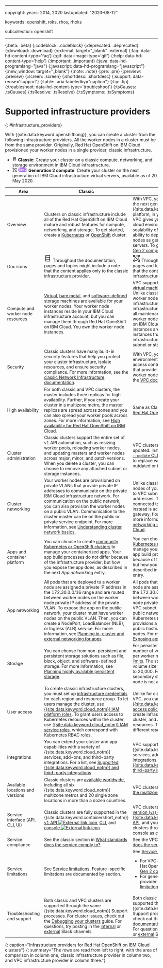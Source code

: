 
---

copyright:
  years: 2014, 2020
lastupdated: "2020-08-12"

keywords: openshift, roks, rhos, rhoks

subcollection: openshift

---

{:beta: .beta}
{:codeblock: .codeblock}
{:deprecated: .deprecated}
{:download: .download}
{:external: target="_blank" .external}
{:faq: data-hd-content-type='faq'}
{:gif: data-image-type='gif'}
{:help: data-hd-content-type='help'}
{:important: .important}
{:java: data-hd-programlang="java"}
{:javascript: data-hd-programlang="javascript"}
{:new_window: target="_blank"}
{:note: .note}
{:pre: .pre}
{:preview: .preview}
{:screen: .screen}
{:shortdesc: .shortdesc}
{:support: data-reuse='support'}
{:table: .aria-labeledby="caption"}
{:tip: .tip}
{:troubleshoot: data-hd-content-type='troubleshoot'}
{:tsCauses: .tsCauses}
{:tsResolve: .tsResolve}
{:tsSymptoms: .tsSymptoms}



# Supported infrastructure providers
{: #infrastructure_providers}

With {{site.data.keyword.openshiftlong}}, you can create a cluster from the following infrastructure providers. All the worker nodes in a cluster must be from the same provider. Originally, Red Hat OpenShift on IBM Cloud provisioned your worker nodes in a single provider, classic infrastructure.
* <img src="images/icon-classic.png" alt="Classic infrastructure provider icon" width="15" style="width:15px; border-style: none"/> **Classic**: Create your cluster on a classic compute, networking, and storage environment in IBM Cloud infrastructure.
* <img src="images/icon-vpc.png" alt="VPC infrastructure provider icon" width="15" style="width:15px; border-style: none"/> <img src="images/icon-vpc-gen2.png" alt="VPC Generation 2 compute icon" width="30" style="width:30px; border-style: none"/> **Generation 2 compute**: Create your cluster on the next generation of IBM Cloud infrastructure virtual servers, available as of 20 May 2020.

|Area|Classic|VPC|
|----|----|----|
|Overview|Clusters on classic infrastructure include all of the Red Hat OpenShift on IBM Cloud mature and robust features for compute, networking, and storage. To get started, create a [Kubernetes](/docs/containers?topic=containers-cs_cluster_tutorial#cs_cluster_tutorial) or [OpenShift](/docs/openshift?topic=openshift-openshift_tutorial) cluster.|With VPC, you can create your cluster in the next generation of the {{site.data.keyword.cloud_notm}} platform, in your [Virtual Private Cloud](/docs/vpc?topic=vpc-about-vpc). VPC gives you the security of a private cloud environment with the dynamic scalability of a public cloud, with the ability to deploy your cluster worker nodes as generation 2 compute virtual servers. To get started, try out the [VPC Gen 2 compute cluster tutorial](/docs/containers?topic=containers-vpc_ks_tutorial).|
|Doc icons|<img src="images/icon-classic.png" alt="Classic infrastructure provider icon" width="25" style="width:25px; border-style: none"/> Throughout the documentation, pages and topics might include a note that the content applies only to the classic infrastructure provider.|<img src="images/icon-vpc.png" alt="VPC infrastructure provider icon" width="25" style="width:25px; border-style: none"/> Throughout the documentation, pages and topics might include a note that the content applies only to the VPC infrastructure provider.|
|Compute and worker node resources|[Virtual](/docs/openshift?topic=openshift-planning_worker_nodes#vm), [bare metal](/docs/openshift?topic=openshift-planning_worker_nodes#bm), and [software-defined storage](/docs/openshift?topic=openshift-planning_worker_nodes#sds) machines are available for your worker nodes. Your worker node instances reside in your IBM Cloud infrastructure account, but you can manage them through Red Hat OpenShift on IBM Cloud. You own the worker node instances.|VPC supports [only a select group of virtual machines](/docs/openshift?topic=openshift-planning_worker_nodes#vm) for your worker nodes. Unlike classic clusters, your VPC cluster worker nodes do not appear in your infrastructure portal or a separate infrastructure bill. Instead, you manage all maintenance and billing activity for the worker nodes through Red Hat OpenShift on IBM Cloud. Your worker node instances are connected to certain VPC instances that do reside in your infrastructure account, such as the VPC subnet or storage volumes.|
|Security|Classic clusters have many built-in security features that help you protect your cluster infrastructure, isolate resources, and ensure security compliance. For more information, see the [classic Network Infrastructure documentation](/docs/cloud-infrastructure?topic=cloud-infrastructure-compare-infrastructure).|With VPC, your cluster runs in an isolated environment in the public cloud. Network access control lists protect the subnets that provide the floating IPs for your worker nodes. For more information, see the [VPC documentation](/docs/vpc?topic=vpc-about-vpc).|
|High availability|For both classic and VPC clusters, the master includes three replicas for high availability. Further, if you create your cluster in a multizone metro, the master replicas are spread across zones and you can also spread your worker pools across zones. For more information, see [High availability for Red Hat OpenShift on IBM Cloud](/docs/openshift?topic=openshift-ha).|Same as Classic; see [High availability for Red Hat OpenShift on IBM Cloud](/docs/openshift?topic=openshift-ha).|
|Cluster administration|Classic clusters support the entire set of v1 API automation, such as resizing worker pools, reloading worker nodes, and updating masters and worker nodes across major, minor, and patch versions. When you delete a cluster, you can choose to remove any attached subnet or storage instances.|VPC clusters cannot be reloaded or updated. Instead, use the [`worker replace --update` CLI](/docs/openshift?topic=openshift-kubernetes-service-cli#cli_worker_replace) or [API operation](https://containers.cloud.ibm.com/global/swagger-global-api/#/beta/replaceWorker){: external} to replace worker nodes that are outdated or in a troubled state.|
|Cluster networking|Your worker nodes are provisioned on private VLANs that provide private IP addresses to communicate on the private IBM Cloud infrastructure network. For communication on the public network, you can also provision the worker nodes on a public VLAN. Communication to the cluster master can be on the public or private service endpoint. For more information, see [Understanding cluster network basics](/docs/openshift?topic=openshift-plan_clusters#plan_basics).|Unlike classic infrastructure, the worker nodes of your VPC cluster are attached to VPC subnets and assigned private IP addresses. The worker nodes are not connected to the public network, which instead is accessed through a public gateway, floating IP, or VPN gateway. For more information, see [Overview of VPC networking in Red Hat OpenShift on IBM Cloud](/docs/openshift?topic=openshift-vpc-subnets#vpc_basics).|
|Apps and container platform|You can choose to create [community Kubernetes or OpenShift clusters](/docs/openshift?topic=openshift-faqs#container_platforms) to manage your containerized apps. Your app build processes do not differ because of the infrastructure provider, but how you expose the app does, as described in the next _App networking_ entry.|You can choose to create [community Kubernetes or OpenShift clusters](/docs/openshift?topic=openshift-faqs#container_platforms) to manage your containerized apps. Your app build processes do not differ because of the infrastructure provider, but how you expose the app does, as described in the next _App networking_ entry.|
|App networking|All pods that are deployed to a worker node are assigned a private IP address in the 172.30.0.0/16 range and are routed between worker nodes on the worker node private IP address of the private VLAN. To expose the app on the public network, your cluster must have worker nodes on the public VLAN. Then, you can create a NodePort, LoadBalancer (NLB), or Ingress (ALB) service. For more information, see [Planning in-cluster and external networking for apps](/docs/containers?topic=containers-cs_network_planning).|All pods that are deployed to a worker node are assigned a private IP address in the 172.30.0.0/16 range and are routed between worker nodes on the worker node private IP address of the private VPC subnet. To expose the app on the public network, you can create a Kubernetes `LoadBalancer` service, which provisions a VPC load balancer and public hostname address for your worker nodes. For more information, see [Exposing apps with VPC load balancers](/docs/openshift?topic=openshift-vpc-lbaas).|
|Storage|You can choose from non-persistent and persistent storage solutions such as file, block, object, and software-defined storage. For more information, see [Planning highly available persistent storage](/docs/openshift?topic=openshift-storage_planning).|For persistent storage, use [block](/docs/openshift?topic=openshift-vpc-block). For the number of volumes that can be attached per worker node, see [Volume attachment limits](/docs/vpc?topic=vpc-attaching-block-storage#vol-attach-limits). The storage class limits the volume size to 20TB and IOPS capacity to 20,000. For non-persistent storage, secondary storage on the local worker node is not available.|
|User access|To create classic infrastructure clusters, you must set up [infrastructure credentials](/docs/openshift?topic=openshift-users#api_key) for each region and resource group. To let users manage the cluster, use [{{site.data.keyword.cloud_notm}} IAM platform roles](/docs/openshift?topic=openshift-access_reference#iam_platform). To grant users access to Kubernetes resources within the cluster, use [{{site.data.keyword.cloud_notm}} IAM service roles](/docs/openshift?topic=openshift-access_reference#service), which correspond with Kubernetes RBAC roles.|Unlike for classic infrastructure, with VPC, you can use only [{{site.data.keyword.cloud_notm}} IAM access policies](/docs/vpc?topic=vpc-iam-getting-started) to authorize users to create infrastructure, manage your cluster, and access Kubernetes resources. The cluster can be in a different resource group than the VPC.|
|Integrations|You can extend your cluster and app capabilities with a variety of {{site.data.keyword.cloud_notm}} services, add-ons, and third-party integrations. For a list, see [Supported {{site.data.keyword.cloud_notm}} and third-party integrations](/docs/openshift?topic=openshift-supported_integrations).|VPC supports a select list of supported {{site.data.keyword.cloud_notm}} services, add-ons, and third-party integrations. For a list, see [Supported {{site.data.keyword.cloud_notm}} and third-party integrations](/docs/openshift?topic=openshift-supported_integrations).|
|Available locations and versions|Classic clusters are [available worldwide](/docs/openshift?topic=openshift-regions-and-zones#locations), including all six {{site.data.keyword.cloud_notm}} multizone metros and 20 single zone locations in more than a dozen countries.|VPC clusters are available [worldwide in the multizone metros](/docs/openshift?topic=openshift-regions-and-zones#zones).|
|Service interface (API, CLI, UI)|Classic clusters are fully supported in the {{site.data.keyword.containershort_notm}} [v1 API ![External link icon](../icons/launch-glyph.svg "External link icon")](https://containers.cloud.ibm.com/global/swagger-global-api/#/), [CLI](/docs/openshift?topic=openshift-kubernetes-service-cli), and [console ![External link icon](../icons/launch-glyph.svg "External link icon")](https://cloud.ibm.com/kubernetes/clusters).|VPC clusters are supported by the [next version (`v2`) of the {{site.data.keyword.containerlong_notm}} API](/docs/openshift?topic=openshift-cs_api_install), and you can manage your VPC clusters through the same CLI and console as classic clusters.|
|Service compliance|See the classic section in [What standards does the service comply to?](/docs/openshift?topic=openshift-faqs#standards). | See the VPC section in [What standards does the service comply to?](/docs/openshift?topic=openshift-faqs#standards). |
|Service limitations|See [Service limitations](/docs/openshift?topic=openshift-openshift_limitations#tech_limits). Feature-specific limitations are documented by section.|See [Service limitations](/docs/openshift?topic=openshift-openshift_limitations#tech_limits).<ul><li>For VPC-specific limitations in Red Hat OpenShift on IBM Cloud, see [VPC Gen 2 compute cluster limitations](/docs/openshift?topic=openshift-openshift_limitations#ks_vpc_gen2_limits).</li><li>For general VPC infrastructure provider limitations, see [Known limitations](/docs/vpc-on-classic?topic=vpc-on-classic-known-limitations).</li></ul>|
|Troubleshooting and support|Both classic and VPC clusters are supported through the same {{site.data.keyword.cloud_notm}} Support processes. For cluster issues, check out the [Debugging your clusters](/docs/openshift?topic=openshift-cs_troubleshoot) guide. For questions, try posting in the [internal](https://ibm-argonauts.slack.com/messages/C4S4NUCB1) or [external](https://ibm-cloud-success.slack.com/messages/C4G6362ER) Slack channels.|Both classic and VPC clusters are supported through the same {{site.data.keyword.cloud_notm}} Support processes. For cluster issues, check out the [troubleshooting documentation](/docs/openshift?topic=openshift-cs_troubleshoot) for VPC-specific topics. For questions, try posting in the [internal](https://test.cloud.ibm.com/docs/containers?topic=containers-cs_internal#internal_help) or [external](https://ibm-cloud-success.slack.com/messages/C4G6362ER) Slack channels.|
{: caption="Infrastructure providers for Red Hat OpenShift on IBM Cloud clusters"}
{: summary="The rows are read from left to right, with the area of comparison in column one, classic infrastructure provider in column two, and VPC infrastructure provider in column three."}





